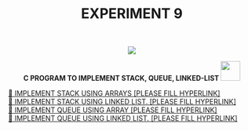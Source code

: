 <h1 align="center">EXPERIMENT 9</h1>
<!-- PROJECT LOGO -->
<br />
<p align="center">
  <a href="https://github.com/DHANOLA/CLASS-NOTIX/edit/root/SEMESTER%201/PROGRAMMING%20AND%20DATA%20STRUCTURES%20LAB/EXPERIMENT%209">
    <img src="https://media.giphy.com/media/3o85xxHriUi8INnaco/giphy.gif" >
  </a>

  

  <p align="center">
  <b>C PROGRAM TO IMPLEMENT STACK, QUEUE, LINKED-LIST <img src="https://media.giphy.com/media/Z1Exz24FbX3Ko/giphy.gif" width="40" height="40" /></b>
    <br />
   
  </p>
</p>



 <a href="" style="color: ">💖 IMPLEMENT STACK USING ARRAYS  [PLEASE FILL HYPERLINK]</a><br />
     <a href="" style="color: ">💖 IMPLEMENT STACK USING LINKED LIST. [PLEASE FILL HYPERLINK]</a><br />
     <a href="" style="color: ">💖 IMPLEMENT QUEUE USING ARRAY [PLEASE FILL HYPERLINK]</a><br />
    <a href="" style="color: ">💖 IMPLEMENT QUEUE USING LINKED LIST. [PLEASE FILL HYPERLINK]</a><br />
    
    


